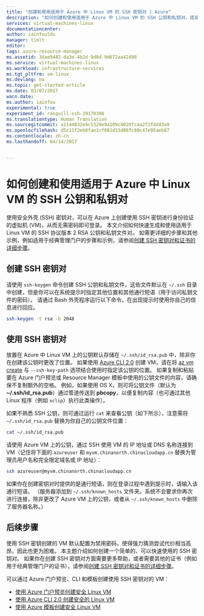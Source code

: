 ```yaml
---
title: "创建和使用适用于 Azure 中 Linux VM 的 SSH 密钥对 | Azure"
description: "如何创建和使用适用于 Azure 中 Linux VM 的 SSH 公钥和私钥对，提高身份验证过程的安全性。"
services: virtual-machines-linux
documentationcenter: 
author: iainfoulds
manager: timlt
editor: 
tags: azure-resource-manager
ms.assetid: 34ae9482-da3e-4b2d-9d0d-9d672aa42498
ms.service: virtual-machines-linux
ms.workload: infrastructure-services
ms.tgt_pltfrm: vm-linux
ms.devlang: na
ms.topic: get-started-article
ms.date: 03/07/2017
wacn.date: 
ms.author: iainfou
experimental: true
experiment_id: rasquill-ssh-20170308
ms.translationtype: Human Translation
ms.sourcegitcommit: a114d832e9c5320e9a109c9020fcaa2f2fdd43a9
ms.openlocfilehash: d5c11f2eb0fae1cf081d15d06fc80c47e95aeb07
ms.contentlocale: zh-cn
ms.lasthandoff: 04/14/2017


---
```


# <a name="how-to-create-and-use-an-ssh-public-and-private-key-pair-for-linux-vms-in-azure"></a>如何创建和使用适用于 Azure 中 Linux VM 的 SSH 公钥和私钥对
使用安全外壳 (SSH) 密钥对，可以在 Azure 上创建使用 SSH 密钥进行身份验证的虚拟机 (VM)，从而无需密码即可登录。 本文介绍如何快速生成和使用适用于 Linux VM 的 SSH 协议版本 2 RSA 公钥和私钥文件对。 如需更详细的步骤和其他示例，例如适用于经典管理门户的步骤和示例，请参阅[创建 SSH 密钥对和证书的详细步骤](virtual-machines-linux-create-ssh-keys-detailed.md)。

## <a name="create-an-ssh-key-pair"></a>创建 SSH 密钥对
请使用 `ssh-keygen` 命令创建 SSH 公钥和私钥文件，这些文件默认在 `~/.ssh` 目录中创建，但是你可以在系统提示时指定其他位置和其他通行短语（用于访问私钥文件的密码）。 请通过 Bash 外壳程序运行以下命令，在出现提示时使用你自己的信息进行回应。

```bash
ssh-keygen -t rsa -b 2048 
```

## <a name="use-the-ssh-key-pair"></a>使用 SSH 密钥对
放置在 Azure 中 Linux VM 上的公钥默认存储在 `~/.ssh/id_rsa.pub` 中，除非你在创建该公钥时更改了位置。 如果使用 [Azure CLI 2.0](https://docs.microsoft.com/cli/azure) 创建 VM，请在将 [az vm create](https://docs.microsoft.com/cli/azure/vm#create) 与 `--ssh-key-path` 选项结合使用时指定该公钥的位置。 如果复制和粘贴要在 Azure 门户预览或 Resource Manager 模板中使用的公钥文件的内容，请确保不复制额外的空格。 例如，如果使用 OS X，则可将公钥文件（默认为 **~/.ssh/id_rsa.pub**）通过管道传送到 **pbcopy**，以便复制内容（也可通过其他 Linux 程序（例如 `xclip`）执行此类操作）。 

如果不熟悉 SSH 公钥，则可通过运行 `cat` 来查看公钥（如下所示），注意需将 `~/.ssh/id_rsa.pub` 替换为你自己的公钥文件位置：

```bash
cat ~/.ssh/id_rsa.pub
```

请使用 Azure VM 上的公钥，通过 SSH 使用 VM 的 IP 地址或 DNS 名称连接到 VM（记住将下面的 `azureuser` 和 `myvm.chinanorth.chinacloudapp.cn` 替换为管理员用户名和完全限定域名或 IP 地址）：

```bash
ssh azureuser@myvm.chinanorth.chinacloudapp.cn
```

如果你在创建密钥对时提供的是通行短语，则在登录过程中遇到提示时，请输入该通行短语。 （服务器添加到 `~/.ssh/known_hosts` 文件夹。系统不会要求你再次进行连接，除非更改了 Azure VM 上的公钥，或者从 `~/.ssh/known_hosts` 中删除了服务器名称。）

## <a name="next-steps"></a>后续步骤

使用 SSH 密钥创建的 VM 默认配置为禁用密码，使得强力猜测尝试代价相当高昂，因此也更为困难。 本主题介绍如何创建一个简单的、可以快速使用的 SSH 密钥对。 如果你在创建 SSH 密钥对方面需要更多帮助，或者需要其他的证书（例如用于经典管理门户的证书），请参阅[创建 SSH 密钥对和证书的详细步骤](virtual-machines-linux-create-ssh-keys-detailed.md)。

可以通过 Azure 门户预览、CLI 和模板创建使用 SSH 密钥对的 VM：

* [使用 Azure 门户预览创建安全 Linux VM](virtual-machines-linux-quick-create-portal.md?toc=%2fazure%2fvirtual-machines%2flinux%2ftoc.json)
* [使用 Azure CLI 2.0 创建安全的 Linux VM](virtual-machines-linux-quick-create-cli.md?toc=%2fazure%2fvirtual-machines%2flinux%2ftoc.json)
* [使用 Azure 模板创建安全 Linux VM](virtual-machines-linux-create-ssh-secured-vm-from-template.md?toc=%2fazure%2fvirtual-machines%2flinux%2ftoc.json)
